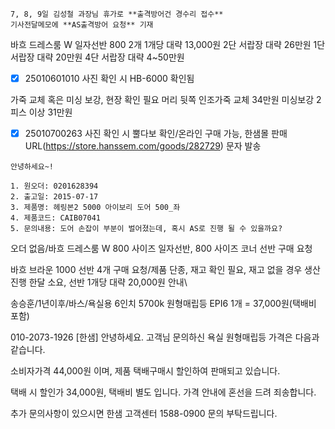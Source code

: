 ```ad-note
7, 8, 9일 김성철 과장님 휴가로 **출격방어건 경수리 접수**
기사전달메모에 **AS출격방어 요청** 기재
```


바흐 드레스룸 W 일자선반 800 2개 1개당 대략 13,000원
2단 서랍장 대략 26만원 1단 서랍장 대략 20만원 
4단 서랍장 대략 4~50만원

- [x] 25010601010 사진 확인 시 HB-6000 확인됨

가죽 교체 혹은 미싱 보강, 현장 확인 필요
머리 뒷쪽 인조가죽 교체 34만원
미싱보강 2피스 이상 31만원

- [x] 25010700263  사진 확인 시 뿔다보 확인/온라인 구매 가능, 한샘몰 판매 URL(https://store.hanssem.com/goods/282729) 문자 발송

```
안녕하세요~!

1. 원오더: 0201628394
2. 출고일: 2015-07-17
3. 제품명: 헤링본2 5000 아이보리 도어 500_좌
4. 제품코드: CAIB07041
5. 문의내용: 도어 손잡이 부분이 벌어졌는데, 혹시 AS로 진행 될 수 있을까요?
```


오더 없음/바흐 드레스룸 W 800 사이즈 일자선반, 800 사이즈 코너 선반 구매 요청


바흐 브라운 1000 선반 4개 구매 요청/제품 단종, 재고 확인 필요, 재고 없을 경우 생산 진행 한달 소요, 선반 1개당 대략 20,000원 안내\


송승훈/1년이후/바스/욕실용 6인치 5700k 원형매립등 EPI6 1개 = 37,000원(택배비 포함)

010-2073-1926
[한샘] 안녕하세요. 고객님 
 문의하신 욕실 원형매립등 가격은 다음과 같습니다.
 
소비자가격 44,000원 이며, 
제품 택배구매시 할인하여 판매되고 있습니다.

택배 시 할인가 34,000원, 택배비 별도 입니다.
가격 안내에 혼선을 드려 죄송합니다.

추가 문의사항이 있으시면 한샘 고객센터 1588-0900 문의 부탁드립니다.